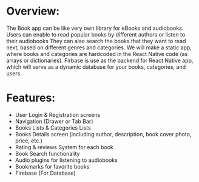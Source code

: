 # Overview: 
The Book app can be like very own library for eBooks and audiobooks. Users can enable to read popular books by different authors or listen to their audiobooks They can also search the books that they want to read next, based on different genres and categories. 
We will make a static app, where books and categories are hardcoded in the React Native code (as arrays or dictionaries).  Firbase is use as the backend for React Native app, which will serve as a dynamic database for your books, categories, and users.

# Features:
<ul>
<li>User Login & Registration screens</li>
<li>Navigation (Drawer or Tab Bar)</li>
<li>Books Lists & Categories Lists</li>
<li>Books Details screen (including author, description, book cover photo, price, etc.)</li>
<li>Rating & reviews System for each book</li>
<li>Book Search functionality</li>
<li>Audio plugins for listening to audiobooks</li>
<li>Bookmarks for favorite books</li>
<li>Firebase (For Database)</li>
</ul>
